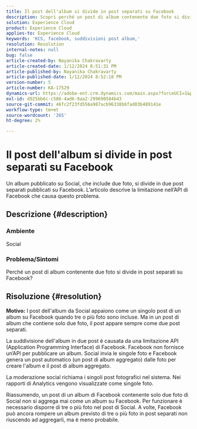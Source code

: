 ```yaml
---
title: Il post dell'album si divide in post separati su Facebook
description: Scopri perché un post di album contenente due foto si divide in post separati su Facebook. Ciò è dovuto a una limitazione nell’API di Facebook.
solution: Experience Cloud
product: Experience Cloud
applies-to: Experience Cloud
keywords: 'KCS, facebook, suddivisioni post album,'
resolution: Resolution
internal-notes: null
bug: false
article-created-by: Nayanika Chakravarty
article-created-date: 1/12/2024 8:51:31 PM
article-published-by: Nayanika Chakravarty
article-published-date: 1/12/2024 8:52:18 PM
version-number: 5
article-number: KA-17529
dynamics-url: https://adobe-ent.crm.dynamics.com/main.aspx?forceUCI=1&pagetype=entityrecord&etn=knowledgearticle&id=2dac1858-8cb1-ee11-a569-6045bd0063aa
exl-id: d925bb6c-c586-4ad6-9aa2-299690584b43
source-git-commit: 46fc2f23fd556a987acb96338b6fad03b489141e
workflow-type: tm+mt
source-wordcount: '265'
ht-degree: 2%

---
```


# Il post dell&#39;album si divide in post separati su Facebook


Un album pubblicato su Social, che include due foto, si divide in due post separati pubblicati su Facebook. L’articolo descrive la limitazione nell’API di Facebook che causa questo problema.

## Descrizione {#description}


### <b>Ambiente</b>

Social

### <b>Problema/Sintomi</b>

Perché un post di album contenente due foto si divide in post separati su Facebook?


## Risoluzione {#resolution}

<b>Motivo:</b>
I post dell&#39;album da Social appaiono come un singolo post di un album su Facebook quando tre o più foto sono incluse. Ma in un post di album che contiene solo due foto, il post appare sempre come due post separati.

La suddivisione dell&#39;album in due post è causata da una limitazione API (Application Programming Interface) di Facebook. Facebook non fornisce un’API per pubblicare un album. Social invia le singole foto e Facebook genera un post automatico (un post di album aggregato) dalle foto per creare l&#39;album e il post di album aggregato.

La moderazione social richiama i singoli post fotografici nel sistema. Nei rapporti di Analytics vengono visualizzate come singole foto.

Riassumendo, un post di un album di Facebook contenente solo due foto di Social non si aggrega mai come un album su Facebook. Per funzionare è necessario disporre di tre o più foto nel post di Social. A volte, Facebook può ancora rompere un album previsto di tre o più foto in post separati non riuscendo ad aggregarli, ma è meno probabile.
